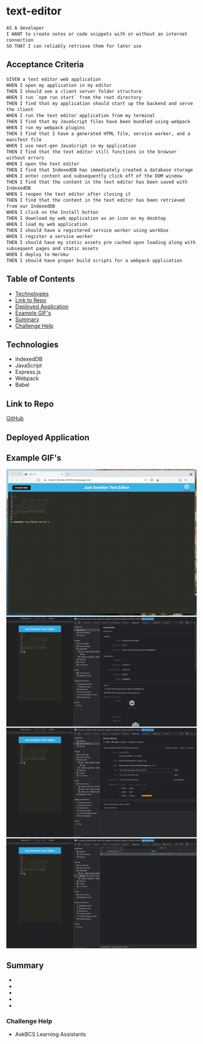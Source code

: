 # text-editor
```
AS A developer
I WANT to create notes or code snippets with or without an internet connection
SO THAT I can reliably retrieve them for later use
```

## Acceptance Criteria 
```
GIVEN a text editor web application
WHEN I open my application in my editor
THEN I should see a client server folder structure
WHEN I run `npm run start` from the root directory
THEN I find that my application should start up the backend and serve the client
WHEN I run the text editor application from my terminal
THEN I find that my JavaScript files have been bundled using webpack
WHEN I run my webpack plugins
THEN I find that I have a generated HTML file, service worker, and a manifest file
WHEN I use next-gen JavaScript in my application
THEN I find that the text editor still functions in the browser without errors
WHEN I open the text editor
THEN I find that IndexedDB has immediately created a database storage
WHEN I enter content and subsequently click off of the DOM window
THEN I find that the content in the text editor has been saved with IndexedDB
WHEN I reopen the text editor after closing it
THEN I find that the content in the text editor has been retrieved from our IndexedDB
WHEN I click on the Install button
THEN I download my web application as an icon on my desktop
WHEN I load my web application
THEN I should have a registered service worker using workbox
WHEN I register a service worker
THEN I should have my static assets pre cached upon loading along with subsequent pages and static assets
WHEN I deploy to Heroku
THEN I should have proper build scripts for a webpack application
```

## Table of Contents

* [Technologies](#technologies)
* [Link to Repo](#link-to-repo)
* [Deployed Application](#deployed-application)
* [Example GIF's](#example-gifs)
* [Summary](#summary)
* [Challenge Help](#challenge-help)

## Technologies 
* IndexedDB
* JavaScript
* Express.js
* Webpack
* Babel

## Link to Repo
[GitHub](https://github.com/sarahlang9800/text-editor)

## Deployed Application

## Example GIF's 
![Example Animations](/Assets/00-demo.gif)
![Example Animations](/Assets/01-manifest.png)
![Example Animations](/Assets/02-service-worker.png)
![Example Animations](/Assets/03-idb-storage.png)

## Summary
* 
* 
* 
* 
* 

### Challenge Help
* AskBCS Learning Assistants